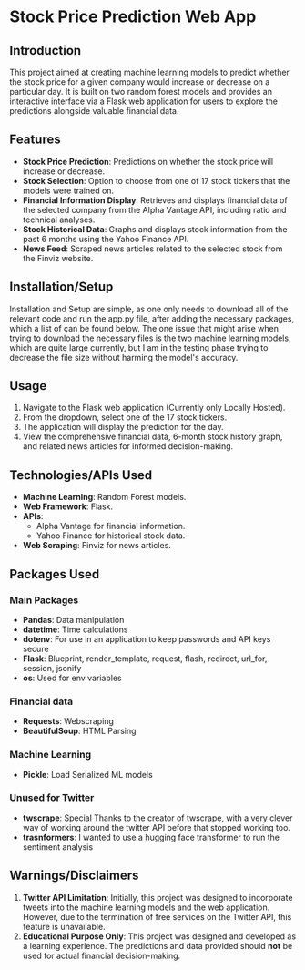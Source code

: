 # Stock Price Prediction Web App

## Introduction

This project aimed at creating machine learning models to predict whether the stock price for a given company would increase or decrease on a particular day. It is built on two random forest models and provides an interactive interface via a Flask web application for users to explore the predictions alongside valuable financial data.

## Features

- **Stock Price Prediction**: Predictions on whether the stock price will increase or decrease.
- **Stock Selection**: Option to choose from one of 17 stock tickers that the models were trained on.
- **Financial Information Display**: Retrieves and displays financial data of the selected company from the Alpha Vantage API, including ratio and technical analyses.
- **Stock Historical Data**: Graphs and displays stock information from the past 6 months using the Yahoo Finance API.
- **News Feed**: Scraped news articles related to the selected stock from the Finviz website.

## Installation/Setup

Installation and Setup are simple, as one only needs to download all of the relevant code and run the app.py file, after adding the necessary packages, which a list of can be found below. The one issue that might arise when trying to download the necessary files is the two machine learning models, which are quite large currently, but I am in the testing phase trying to decrease the file size without harming the model's accuracy. 

## Usage

1. Navigate to the Flask web application (Currently only Locally Hosted).
2. From the dropdown, select one of the 17 stock tickers.
3. The application will display the prediction for the day.
4. View the comprehensive financial data, 6-month stock history graph, and related news articles for informed decision-making.

## Technologies/APIs Used

- **Machine Learning**: Random Forest models.
- **Web Framework**: Flask.
- **APIs**: 
  - Alpha Vantage for financial information.
  - Yahoo Finance for historical stock data.
- **Web Scraping**: Finviz for news articles.

## Packages Used
### Main Packages
- **Pandas**: Data manipulation
- **datetime**: Time calculations
- **dotenv**: For use in an application to keep passwords and API keys secure
- **Flask**: Blueprint, render_template, request, flash, redirect, url_for, session, jsonify
- **os**: Used for env variables
### Financial data
- **Requests**: Webscraping
- **BeautifulSoup**: HTML Parsing
### Machine Learning
- **Pickle**: Load Serialized ML models
### Unused for Twitter
- **twscrape**: Special Thanks to the creator of twscrape, with a very clever way of working around the twitter API before that stopped working too.
- **trasnformers**: I wanted to use a hugging face transformer to run the sentiment analysis


## Warnings/Disclaimers

1. **Twitter API Limitation**: Initially, this project was designed to incorporate tweets into the machine learning models and the web application. However, due to the termination of free services on the Twitter API, this feature is unavailable.
2. **Educational Purpose Only**: This project was designed and developed as a learning experience. The predictions and data provided should **not** be used for actual financial decision-making.
